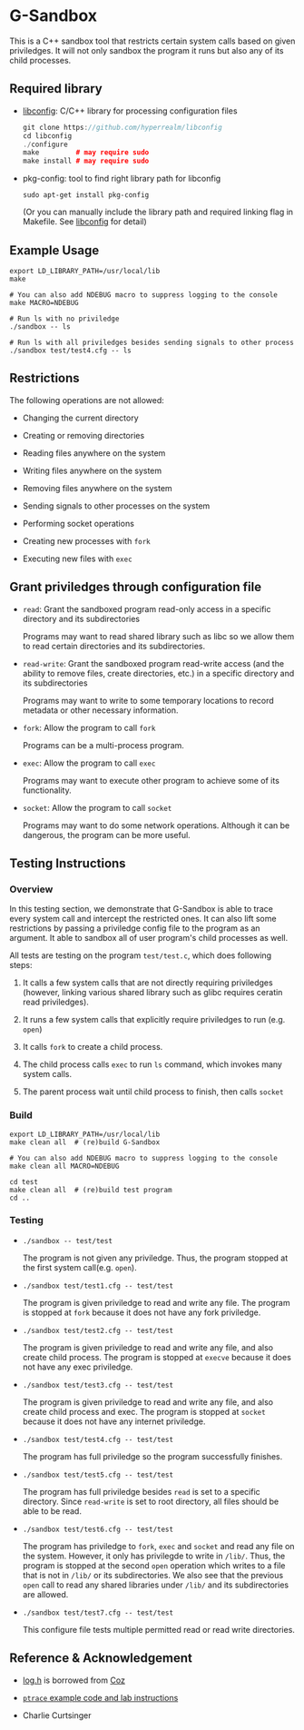 # G-Sandbox

This is a C++ sandbox tool that restricts certain system calls based on 
given priviledges. It will not only sandbox the program it runs but also any of 
its child processes.

## Required library

* [libconfig](https://github.com/hyperrealm/libconfig): C/C++ library for 
processing configuration files 

   ```cpp
   git clone https://github.com/hyperrealm/libconfig
   cd libconfig
   ./configure
   make         # may require sudo
   make install # may require sudo
   ```

* pkg-config: tool to find right library path for libconfig
   
   `sudo apt-get install pkg-config`
   
   (Or you can manually include the library path and required linking flag in Makefile. See [libconfig](https://github.com/hyperrealm/libconfig) for detail)

## Example Usage 

```
export LD_LIBRARY_PATH=/usr/local/lib
make

# You can also add NDEBUG macro to suppress logging to the console
make MACRO=NDEBUG

# Run ls with no priviledge
./sandbox -- ls

# Run ls with all priviledges besides sending signals to other process
./sandbox test/test4.cfg -- ls
```

## Restrictions 

The following operations are not allowed:

* Changing the current directory

* Creating or removing directories

* Reading files anywhere on the system

* Writing files anywhere on the system

* Removing files anywhere on the system

* Sending signals to other processes on the system

* Performing socket operations

* Creating new processes with `fork`

* Executing new files with `exec`

## Grant priviledges through configuration file

* `read`: Grant the sandboxed program read-only access in a specific directory
and its subdirectories

   Programs may want to read shared library such as libc so we allow them to 
read certain directories and its subdirectories.

* `read-write`: Grant the sandboxed program read-write access (and the ability
to remove files, create directories, etc.) in a specific directory and its
subdirectories

   Programs may want to write to some temporary locations to record metadata or
other necessary information.
  
* `fork`: Allow the program to call `fork`

   Programs can be a multi-process program.

* `exec`: Allow the program to call `exec`

   Programs may want to execute other program to achieve some of its
functionality. 

* `socket`: Allow the program to call `socket`

  Programs may want to do some network operations. Although it can be
dangerous, the program can be more useful.

## Testing Instructions

### Overview

In this testing section, we demonstrate that G-Sandbox is able to trace every
system call and intercept the restricted ones. It can also lift some
restrictions by passing a priviledge config file to the program as an argument.
It able to sandbox all of user program's child processes as well.

All tests are testing on the program `test/test.c`, which does following steps:

1. It calls a few system calls that are not directly requiring priviledges
(however, linking various shared library such as glibc requires ceratin read
priviledges). 

2. It runs a few system calls that explicitly require priviledges
to run (e.g. `open`) 

3. It calls `fork` to create a child process.

4. The child process calls `exec` to run `ls` command, which invokes many
   system calls.

5. The parent process wait until child process to finish, then calls `socket`

### Build

```
export LD_LIBRARY_PATH=/usr/local/lib
make clean all  # (re)build G-Sandbox

# You can also add NDEBUG macro to suppress logging to the console
make clean all MACRO=NDEBUG

cd test 
make clean all  # (re)build test program
cd ..   

```

### Testing

* `./sandbox -- test/test`

   The program is not given any priviledge. Thus, the program stopped at the
first system call(e.g. `open`).

* `./sandbox test/test1.cfg -- test/test`

   The program is given priviledge to read and write any file. The program is
stopped at `fork` because it does not have any fork priviledge.

* `./sandbox test/test2.cfg -- test/test`

   The program is given priviledge to read and write any file, and also create
child process. The program is stopped at `execve` because it does not have any 
exec priviledge.

* `./sandbox test/test3.cfg -- test/test`

   The program is given priviledge to read and write any file, and also create
child process and exec. The program is stopped at `socket` because it does not have any 
internet priviledge.

* `./sandbox test/test4.cfg -- test/test`

   The program has full priviledge so the program successfully finishes.

* `./sandbox test/test5.cfg -- test/test`

   The program has full priviledge besides `read` is set to a specific
directory. Since `read-write` is set to root directory, all files should be
able to be read.

* `./sandbox test/test6.cfg -- test/test`

  The program has priviledge to `fork`, `exec` and `socket` and read any file
on the system. However, it only has privilegde to write in `/lib/`. Thus, the
program is stopped at the second `open` operation which writes to a file that
is not in `/lib/` or its subdirectories. We also see that the previous `open`
call to read any shared libraries under `/lib/` and its subdirectories are
allowed.

* `./sandbox test/test7.cfg -- test/test`

  This configure file tests multiple permitted read or read write directories.

## Reference & Acknowledgement

* [log.h](src/log.h) is borrowed from [Coz](https://github.com/plasma-umass/coz)

* [`ptrace` example code and lab
instructions](https://www.cs.grinnell.edu/~curtsinger/teaching/2019S/CSC395/labs/sandboxing/)

* Charlie Curtsinger
